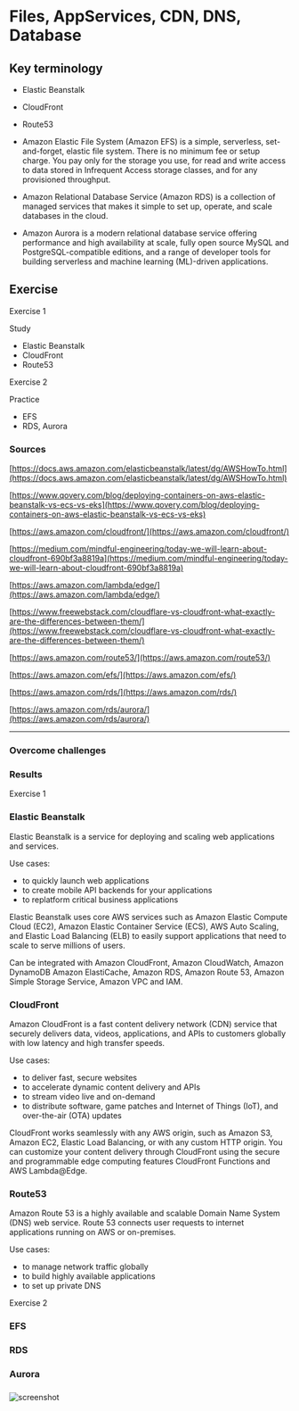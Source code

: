 # Files, AppServices, CDN, DNS, Database


## Key terminology

- Elastic Beanstalk
- CloudFront
- Route53
- Amazon Elastic File System (Amazon EFS) is a simple, serverless, set-and-forget, elastic file system. There is no minimum fee or setup charge. You pay only for the storage you use, for read and write access to data stored in Infrequent Access storage classes, and for any provisioned throughput.

- Amazon Relational Database Service (Amazon RDS) is a collection of managed services that makes it simple to set up, operate, and scale databases in the cloud.

- Amazon Aurora is a modern relational database service offering performance and high availability at scale, fully open source MySQL and PostgreSQL-compatible editions, and a range of developer tools for building serverless and machine learning (ML)-driven applications.

## Exercise

Exercise 1

 Study
- Elastic Beanstalk
- CloudFront
- Route53

Exercise 2

Practice
- EFS
- RDS, Aurora

### Sources

[https://docs.aws.amazon.com/elasticbeanstalk/latest/dg/AWSHowTo.html](https://docs.aws.amazon.com/elasticbeanstalk/latest/dg/AWSHowTo.html)

[https://www.qovery.com/blog/deploying-containers-on-aws-elastic-beanstalk-vs-ecs-vs-eks](https://www.qovery.com/blog/deploying-containers-on-aws-elastic-beanstalk-vs-ecs-vs-eks)

[https://aws.amazon.com/cloudfront/](https://aws.amazon.com/cloudfront/)

[https://medium.com/mindful-engineering/today-we-will-learn-about-cloudfront-690bf3a8819a](https://medium.com/mindful-engineering/today-we-will-learn-about-cloudfront-690bf3a8819a)

[https://aws.amazon.com/lambda/edge/](https://aws.amazon.com/lambda/edge/)

[https://www.freewebstack.com/cloudflare-vs-cloudfront-what-exactly-are-the-differences-between-them/](https://www.freewebstack.com/cloudflare-vs-cloudfront-what-exactly-are-the-differences-between-them/)

[https://aws.amazon.com/route53/](https://aws.amazon.com/route53/)

[https://aws.amazon.com/efs/](https://aws.amazon.com/efs/)

[https://aws.amazon.com/rds/](https://aws.amazon.com/rds/)

[https://aws.amazon.com/rds/aurora/](https://aws.amazon.com/rds/aurora/)
****

### Overcome challenges

### Results

Exercise 1

### Elastic Beanstalk

Elastic Beanstalk is a service for deploying and scaling web applications and services.

Use cases:
- to quickly launch web applications
- to create mobile API backends for your applications
- to replatform critical business applications
    
Elastic Beanstalk uses core AWS services such as Amazon Elastic Compute Cloud (EC2), Amazon Elastic Container Service (ECS), AWS Auto Scaling, and Elastic Load Balancing (ELB) to easily support applications that need to scale to serve millions of users.

Can be integrated with Amazon CloudFront, Amazon CloudWatch, Amazon DynamoDB Amazon ElastiCache, Amazon RDS, Amazon Route 53, Amazon Simple Storage Service, Amazon VPC and IAM.

### CloudFront

Amazon CloudFront is a fast content delivery network (CDN) service that securely delivers data, videos, applications, and APIs to customers globally with low latency and high transfer speeds.

Use cases:
- to deliver fast, secure websites
- to accelerate dynamic content delivery and APIs
- to stream video live and on-demand
- to distribute software, game patches and Internet of Things (IoT), and over-the-air (OTA) updates

CloudFront works seamlessly with any AWS origin, such as Amazon S3, Amazon EC2, Elastic Load Balancing, or with any custom HTTP origin. You can customize your content delivery through CloudFront using the secure and programmable edge computing features CloudFront Functions and AWS Lambda@Edge.

### Route53

Amazon Route 53 is a highly available and scalable Domain Name System (DNS) web service. Route 53 connects user requests to internet applications running on AWS or on-premises.

Use cases:

- to manage network traffic globally
- to build highly available applications
- to set up private DNS

Exercise 2

### EFS
### RDS
### Aurora
###
![screenshot](/00_includes/AWS_13_1_screenshot.png)